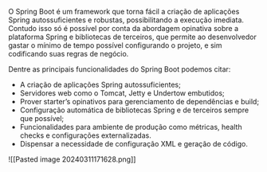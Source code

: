 
O Spring Boot é um framework que torna fácil a criação de aplicações Spring autossuficientes e robustas, possibilitando a execução imediata. Contudo isso só é possível por conta da abordagem opinativa sobre a plataforma Spring e bibliotecas de terceiros, que permite ao desenvolvedor gastar o mínimo de tempo possível configurando o projeto, e sim codificando suas regras de negócio.

Dentre as principais funcionalidades do Spring Boot podemos citar:

- A criação de aplicações Spring autossuficientes;
- Servidores web como o Tomcat, Jetty e Undertow embutidos;
- Prover starter’s opinativos para gerenciamento de dependências e build;
- Configuração automática de bibliotecas Spring e de terceiros sempre que possível;
- Funcionalidades para ambiente de produção como métricas, health checks e configurações externalizadas.
- Dispensar a necessidade de configuração XML e geração de código.

![[Pasted image 20240311171628.png]]

